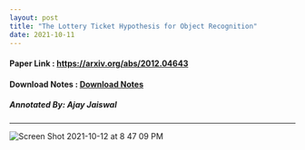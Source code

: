 ```yaml
---
layout: post
title: "The Lottery Ticket Hypothesis for Object Recognition"
date: 2021-10-11
---
```


#### Paper Link : https://arxiv.org/abs/2012.04643
#### Download Notes : <a href="../../../reading/LTH_object_detection.pdf" class="download" title="View Notes">Download Notes</a>
##### Annotated By: Ajay Jaiswal
------------------

![Screen Shot 2021-10-12 at 8 47 09 PM](https://user-images.githubusercontent.com/6660499/137052736-c02c34a2-cba1-4de3-ab4f-1bd3dedca5ca.png)

